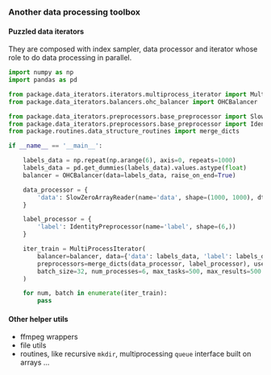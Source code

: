 ### Another data processing toolbox

#### Puzzled data iterators
They are composed with index sampler, data processor and iterator whose role to do data processing in parallel. 

```python
import numpy as np
import pandas as pd

from package.data_iterators.iterators.multiprocess_iterator import MultiProcessIterator
from package.data_iterators.balancers.ohc_balancer import OHCBalancer

from package.data_iterators.preprocessors.base_preprocessor import SlowZeroArrayReader
from package.data_iterators.preprocessors.base_preprocessor import IdentityPreprocessor
from package.routines.data_structure_routines import merge_dicts

if __name__ == '__main__':

    labels_data = np.repeat(np.arange(6), axis=0, repeats=1000)
    labels_data = pd.get_dummies(labels_data).values.astype(float)
    balancer = OHCBalancer(data=labels_data, raise_on_end=True)

    data_processor = {
        'data': SlowZeroArrayReader(name='data', shape=(1000, 1000), dtype=float)
    }

    label_processor = {
        'label': IdentityPreprocessor(name='label', shape=(6,))
    }

    iter_train = MultiProcessIterator(
        balancer=balancer, data={'data': labels_data, 'label': labels_data},
        preprocessors=merge_dicts(data_processor, label_processor), use_shared=False,
        batch_size=32, num_processes=6, max_tasks=500, max_results=500
    )

    for num, batch in enumerate(iter_train):
        pass
```

#### Other helper utils
* ffmpeg wrappers
* file utils
* routines, like recursive `mkdir`, multiprocessing `queue` interface built on arrays ... 